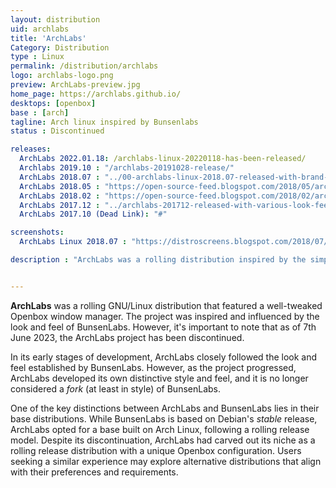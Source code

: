 ```yaml
---
layout: distribution
uid: archlabs
title: 'ArchLabs'
Category: Distribution
type : Linux
permalink: /distribution/archlabs
logo: archlabs-logo.png
preview: ArchLabs-preview.jpg
home_page: https://archlabs.github.io/
desktops: [openbox]
base : [arch]
tagline: Arch linux inspired by Bunsenlabs
status : Discontinued

releases:
  ArchLabs 2022.01.18: /archlabs-linux-20220118-has-been-released/
  Archlabs 2019.10 : "/archlabs-20191028-release/"
  ArchLabs 2018.07 : "../00-archlabs-linux-2018.07-released-with-brand-new-dark-theme/"
  ArchLabs 2018.05 : "https://open-source-feed.blogspot.com/2018/05/archlabs-201805-released-with-more.html"
  ArchLabs 2018.02 : "https://open-source-feed.blogspot.com/2018/02/archlabs-201802-released-with.html"
  ArchLabs 2017.12 : "../archlabs-201712-released-with-various-look-feel-improvements/"
  ArchLabs 2017.10 (Dead Link): "#"

screenshots:
  ArchLabs Linux 2018.07 : "https://distroscreens.blogspot.com/2018/07/archlabs-linux-201807-screenshots.html"

description : "ArchLabs was a rolling distribution inspired by the simplicity and aesthetics of BunsenLabs, another Debian-based operating system featuring the Openbox window manager. As of 7th June 2023, the ArchLabs project has been discontinued."


---
```


**ArchLabs** was a rolling GNU/Linux distribution that featured a well-tweaked Openbox window manager. The project was inspired and influenced by the look and feel of BunsenLabs. However, it's important to note that as of 7th June 2023, the ArchLabs project has been discontinued.

In its early stages of development, ArchLabs closely followed the look and feel established by BunsenLabs. However, as the project progressed, ArchLabs developed its own distinctive style and feel, and it is no longer considered a *fork* (at least in style) of BunsenLabs.

One of the key distinctions between ArchLabs and BunsenLabs lies in their base distributions. While BunsenLabs is based on Debian's *stable* release, ArchLabs opted for a base built on Arch Linux, following a rolling release model. Despite its discontinuation, ArchLabs had carved out its niche as a rolling release distribution with a unique Openbox configuration. Users seeking a similar experience may explore alternative distributions that align with their preferences and requirements.